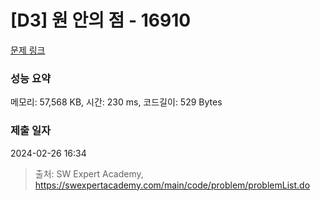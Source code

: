 # [D3] 원 안의 점 - 16910 

[문제 링크](https://swexpertacademy.com/main/code/problem/problemDetail.do?contestProbId=AYcllbDqUVgDFASR) 

### 성능 요약

메모리: 57,568 KB, 시간: 230 ms, 코드길이: 529 Bytes

### 제출 일자

2024-02-26 16:34



> 출처: SW Expert Academy, https://swexpertacademy.com/main/code/problem/problemList.do